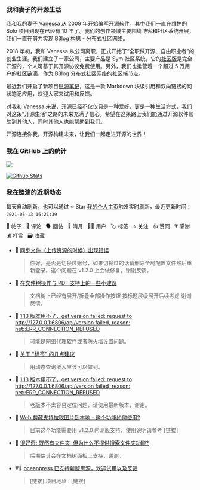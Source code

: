### 我和妻子的开源生活

我和我的妻子 [Vanessa](https://github.com/Vanessa219) 从 2009 年开始编写开源软件，其中我们一直在维护的 Solo 项目到现在已经有 10 年了。我们的创作领域主要围绕博客和社区系统开展，我们一直在努力实现 [B3log 构思 - 分布式社区网络](https://ld246.com/article/1546941897596)。

2018 年初，我和 Vanessa 从公司离职，正式开始了“全职做开源、自由职业者”的创业生涯。我们建立了一家公司，主要产品是 Sym 社区系统，它的[社区版](https://github.com/88250/symphony)是完全开源的，个人可基于其开源协议免费使用。另外，我们也运营着一个超过 5 万用户的社区[链滴](https://ld246.com)，作为 B3log 分布式社区网络的社区端节点。

最近我们开启了新项目[思源笔记](https://github.com/siyuan-note/siyuan)，这是一款 Markdown 块级引用和双向链接的网状笔记应用，欢迎大家来试用和反馈。

对我和 Vanessa 来说，开源已经不仅仅只是一种爱好，更是一种生活方式，我们对这条“开源生活”之路的未来充满了信心。希望在这条路上我们能通过开源软件帮助到其他人，同时其他人也能帮助到我们。

开源连接你我，开源构建未来，让我们一起走进开源的世界！

### 我在 GitHub 上的统计

<a title="Hits" target="_blank" href="https://github.com/88250/88250"><img src="https://hits.b3log.org/88250/88250.svg"></a>

[![Github Stats](https://github-readme-stats.vercel.app/api?username=88250&theme=tokyonight&show_icons=true)](https://github.com/88250)

<!--events start -->

### 我在链滴的近期动态

每天自动刷新，也可以通过 ⭐️ Star [我的个人主页](https://github.com/88250/88250)触发实时刷新，最近更新时间：`2021-05-13 16:21:39`

📝 帖子 &nbsp; 💬 评论 &nbsp; 🗣 回帖 &nbsp; 🌙 清月 &nbsp; 👨‍💻 用户 &nbsp; 🏷️ 标签 &nbsp; ⭐️ 关注 &nbsp; 👍 赞同 &nbsp; 💗 感谢 &nbsp; 💰 打赏 &nbsp; 🗃 收藏

* 💬 [同步文件（上传资源的时候）出现错误](https://ld246.com/article/1620886119500/comment/1620893710354#comments)

  > 你好，是否是切换过账号，如果切换过的话请删除全局配置文件然后重新登录。这个问题在 v1.2.0 上会做修复，谢谢反馈。
* 💬 [在文件树操作与 PDF 支持上的一些小建议](https://ld246.com/article/1620824601432/comment/1620825953337#comments)

  > 文档树上已经有展开/折叠全部操作按钮 按标题层级展开后续考虑 谢谢反馈。
* 💬 [1.13 版本用不了，get version failed: request to http://127.0.0.1:6806/api/version failed, reason: net::ERR_CONNECTION_REFUSED](https://ld246.com/article/1620802966800/comment/1620811501671#comments)

  > 可能是网络代理软件或者防火墙设置问题。
* 💬 [关于 "标签" 的几点建议](https://ld246.com/article/1620802596378/comment/1620808508150#comments)

  > 用动态查询嵌入应该可以做到。
* 💬 [1.13 版本用不了，get version failed: request to http://127.0.0.1:6806/api/version failed, reason: net::ERR_CONNECTION_REFUSED](https://ld246.com/article/1620802966800/comment/1620808324266#comments)

  > 老版本不太容易定位问题，请使用最新版本，谢谢。
* 💬 [Web 剪藏支持拉取图片到本地 - 这个功能如何使用?](https://ld246.com/article/1620800983790/comment/1620802511983#comments)

  > 目前这个功能需要用 v1.2.0 内测版支持，使用说明请参考 [链接]
* 💬 [很好奇: 既然有文件夹, 但为什么不提供搜索文件夹功能?](https://ld246.com/article/1620736675714/comment/1620739324490#comments)

  > 后期估计会在文档树面板上支持，谢谢。
* 💗📝 [oceanpress 已支持新版思源，欢迎试用以及反馈](https://ld246.com/article/1620728353107)

  > [链接] 项目地址 : [链接]


<!--events end -->
